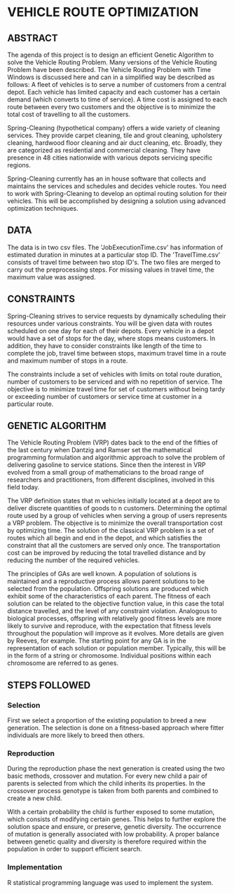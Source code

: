 # VEHICLE ROUTE OPTIMIZATION

## ABSTRACT

The agenda of this project is to design an efficient Genetic Algorithm to solve the Vehicle Routing 
Problem. Many versions of the Vehicle Routing Problem have been described. The Vehicle Routing 
Problem with Time Windows is discussed here and can in a simplified way be described as follows: A 
fleet of vehicles is to serve a number of customers from a central depot. Each vehicle has limited 
capacity and each customer has a certain demand (which converts to time of service). A time cost is
assigned to each route between every two customers and the objective is to minimize the total cost of
travelling to all the customers.

Spring-Cleaning (hypothetical company) offers a wide variety of cleaning services. They provide carpet cleaning, 
tile and grout cleaning, upholstery cleaning, hardwood floor cleaning and air duct cleaning, etc. Broadly, they are 
categorized as residential and commercial cleaning. They have presence in 48 cities nationwide with 
various depots servicing specific regions.

Spring-Cleaning currently has an in house software that collects and maintains the services and schedules and 
decides vehicle routes. You need to work with Spring-Cleaning to develop an optimal routing solution for their 
vehicles. This will be accomplished by designing a solution using advanced optimization techniques.

## DATA

The data is in two csv files. The 'JobExecutionTime.csv' has information of estimated duration in minutes at a particular stop ID. 
The 'TravelTime.csv' consists of travel time between two stop ID's. The two files are merged to carry out the 
preprocessing steps.
For missing values in travel time, the maximum value was assigned.

## CONSTRAINTS

Spring-Cleaning strives to service requests by dynamically scheduling their resources under various
constraints. You will be given data with routes scheduled on one day for each of their depots. Every
vehicle in a depot would have a set of stops for the day, where stops means customers. In addition, they
have to consider constraints like length of the time to complete the job, travel time between stops,
maximum travel time in a route and maximum number of stops in a route.

The constraints include a set of vehicles with limits on total route duration, number of customers to be 
serviced and with no repetition of service. The objective is to minimize travel time for set of customers 
without being tardy or exceeding number of customers or service time at customer in a particular route.

## GENETIC ALGORITHM 

The Vehicle Routing Problem (VRP) dates back to the end of the fifties of the last century when Dantzig
and Ramser set the mathematical programming formulation and algorithmic approach to solve the problem of 
delivering gasoline to service stations. Since then the interest in VRP evolved from a small group of 
mathematicians to the broad range of researchers and practitioners, from different disciplines, involved 
in this field today.

The VRP definition states that m vehicles initially located at a depot are to deliver discrete quantities of
goods to n customers. Determining the optimal route used by a group of vehicles when serving a group
of users represents a VRP problem. The objective is to minimize the overall transportation cost by
optimizing time. The solution of the classical VRP problem is a set of routes which all begin and end in
the depot, and which satisfies the constraint that all the customers are served only once. The transportation
cost can be improved by reducing the total travelled distance and by reducing the number of the required vehicles.

The principles of GAs are well known. A population of solutions is maintained and a reproductive process
allows parent solutions to be selected from the population. Offspring solutions are produced which exhibit
some of the characteristics of each parent. The fitness of each solution can be related to the objective
function value, in this case the total distance travelled, and the level of any constraint violation. 
Analogous to biological processes, offspring with relatively good fitness levels are more likely to survive
and reproduce, with the expectation that fitness levels throughout the population will improve as it evolves.
More details are given by Reeves, for example. The starting point for any GA is in the representation of each
solution or population member. Typically, this will be in the form of a string or chromosome. Individual 
positions within each chromosome are referred to as genes.

## STEPS FOLLOWED

### Selection
First we select a proportion of the existing population to breed a new generation. The selection is
done on a fitness-based approach where fitter individuals are more likely to breed then others.

### Reproduction
During the reproduction phase the next generation is created using the two basic methods, crossover
and mutation. For every new child a pair of parents is selected from which the child inherits its properties. 
In the crossover process genotype is taken from both parents and combined to create a new child. 

With a certain probability the child is further exposed to some mutation, which consists of modifying certain genes.
This helps to further explore the solution space and ensure, or preserve, genetic diversity. The occurrence 
of mutation is generally associated with low probability. A proper balance between genetic quality and diversity
is therefore required within the population in order to support efficient search.

### Implementation
R statistical programming language was used to implement the system. 

